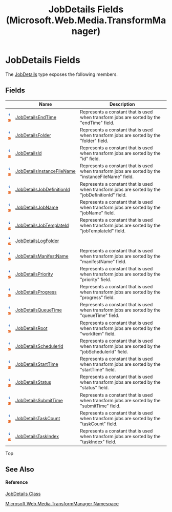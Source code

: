 ﻿---
title: JobDetails Fields (Microsoft.Web.Media.TransformManager)
TOCTitle: JobDetails Fields
ms:assetid: Fields.T:Microsoft.Web.Media.TransformManager.JobDetails
ms:mtpsurl: https://msdn.microsoft.com/en-us/library/microsoft.web.media.transformmanager.jobdetails_fields(v=VS.90)
ms:contentKeyID: 35520902
ms.date: 06/14/2012
mtps_version: v=VS.90
---

# JobDetails Fields

The [JobDetails](jobdetails-class-microsoft-web-media-transformmanager.md) type exposes the following members.

## Fields

<table>
<thead>
<tr class="header">
<th> </th>
<th>Name</th>
<th>Description</th>
</tr>
</thead>
<tbody>
<tr class="odd">
<td><img src="images/Dd565979.pubfield(en-us,VS.90).gif" title="Public field" alt="Public field" /><img src="images/Dd565979.static(en-us,VS.90).gif" title="Static member" alt="Static member" /></td>
<td><a href="jobdetails-jobdetailsendtime-field-microsoft-web-media-transformmanager.md">JobDetailsEndTime</a></td>
<td>Represents a constant that is used when transform jobs are sorted by the &quot;endTime&quot; field.</td>
</tr>
<tr class="even">
<td><img src="images/Dd565979.pubfield(en-us,VS.90).gif" title="Public field" alt="Public field" /><img src="images/Dd565979.static(en-us,VS.90).gif" title="Static member" alt="Static member" /></td>
<td><a href="jobdetails-jobdetailsfolder-field-microsoft-web-media-transformmanager.md">JobDetailsFolder</a></td>
<td>Represents a constant that is used when transform jobs are sorted by the &quot;folder&quot; field.</td>
</tr>
<tr class="odd">
<td><img src="images/Dd565979.pubfield(en-us,VS.90).gif" title="Public field" alt="Public field" /><img src="images/Dd565979.static(en-us,VS.90).gif" title="Static member" alt="Static member" /></td>
<td><a href="jobdetails-jobdetailsid-field-microsoft-web-media-transformmanager.md">JobDetailsId</a></td>
<td>Represents a constant that is used when transform jobs are sorted by the &quot;id&quot; field.</td>
</tr>
<tr class="even">
<td><img src="images/Dd565979.pubfield(en-us,VS.90).gif" title="Public field" alt="Public field" /><img src="images/Dd565979.static(en-us,VS.90).gif" title="Static member" alt="Static member" /></td>
<td><a href="jobdetails-jobdetailsinstancefilename-field-microsoft-web-media-transformmanager.md">JobDetailsInstanceFileName</a></td>
<td>Represents a constant that is used when transform jobs are sorted by the &quot;instanceFileName&quot; field.</td>
</tr>
<tr class="odd">
<td><img src="images/Dd565979.pubfield(en-us,VS.90).gif" title="Public field" alt="Public field" /><img src="images/Dd565979.static(en-us,VS.90).gif" title="Static member" alt="Static member" /></td>
<td><a href="jobdetails-jobdetailsjobdefinitionid-field-microsoft-web-media-transformmanager.md">JobDetailsJobDefinitionId</a></td>
<td>Represents a constant that is used when transform jobs are sorted by the &quot;jobDefinitionId&quot; field.</td>
</tr>
<tr class="even">
<td><img src="images/Dd565979.pubfield(en-us,VS.90).gif" title="Public field" alt="Public field" /><img src="images/Dd565979.static(en-us,VS.90).gif" title="Static member" alt="Static member" /></td>
<td><a href="jobdetails-jobdetailsjobname-field-microsoft-web-media-transformmanager.md">JobDetailsJobName</a></td>
<td>Represents a constant that is used when transform jobs are sorted by the &quot;jobName&quot; field.</td>
</tr>
<tr class="odd">
<td><img src="images/Dd565979.pubfield(en-us,VS.90).gif" title="Public field" alt="Public field" /><img src="images/Dd565979.static(en-us,VS.90).gif" title="Static member" alt="Static member" /></td>
<td><a href="jobdetails-jobdetailsjobtemplateid-field-microsoft-web-media-transformmanager.md">JobDetailsJobTemplateId</a></td>
<td>Represents a constant that is used when transform jobs are sorted by the &quot;jobTemplateId&quot; field.</td>
</tr>
<tr class="even">
<td><img src="images/Dd565979.pubfield(en-us,VS.90).gif" title="Public field" alt="Public field" /><img src="images/Dd565979.static(en-us,VS.90).gif" title="Static member" alt="Static member" /></td>
<td><a href="jobdetails-jobdetailslogfolder-field-microsoft-web-media-transformmanager.md">JobDetailsLogFolder</a></td>
<td></td>
</tr>
<tr class="odd">
<td><img src="images/Dd565979.pubfield(en-us,VS.90).gif" title="Public field" alt="Public field" /><img src="images/Dd565979.static(en-us,VS.90).gif" title="Static member" alt="Static member" /></td>
<td><a href="jobdetails-jobdetailsmanifestname-field-microsoft-web-media-transformmanager.md">JobDetailsManifestName</a></td>
<td>Represents a constant that is used when transform jobs are sorted by the &quot;manifestName&quot; field.</td>
</tr>
<tr class="even">
<td><img src="images/Dd565979.pubfield(en-us,VS.90).gif" title="Public field" alt="Public field" /><img src="images/Dd565979.static(en-us,VS.90).gif" title="Static member" alt="Static member" /></td>
<td><a href="jobdetails-jobdetailspriority-field-microsoft-web-media-transformmanager.md">JobDetailsPriority</a></td>
<td>Represents a constant that is used when transform jobs are sorted by the &quot;priority&quot; field.</td>
</tr>
<tr class="odd">
<td><img src="images/Dd565979.pubfield(en-us,VS.90).gif" title="Public field" alt="Public field" /><img src="images/Dd565979.static(en-us,VS.90).gif" title="Static member" alt="Static member" /></td>
<td><a href="jobdetails-jobdetailsprogress-field-microsoft-web-media-transformmanager.md">JobDetailsProgress</a></td>
<td>Represents a constant that is used when transform jobs are sorted by the &quot;progress&quot; field.</td>
</tr>
<tr class="even">
<td><img src="images/Dd565979.pubfield(en-us,VS.90).gif" title="Public field" alt="Public field" /><img src="images/Dd565979.static(en-us,VS.90).gif" title="Static member" alt="Static member" /></td>
<td><a href="jobdetails-jobdetailsqueuetime-field-microsoft-web-media-transformmanager.md">JobDetailsQueueTime</a></td>
<td>Represents a constant that is used when transform jobs are sorted by the &quot;queueTime&quot; field.</td>
</tr>
<tr class="odd">
<td><img src="images/Dd565979.pubfield(en-us,VS.90).gif" title="Public field" alt="Public field" /><img src="images/Dd565979.static(en-us,VS.90).gif" title="Static member" alt="Static member" /></td>
<td><a href="jobdetails-jobdetailsroot-field-microsoft-web-media-transformmanager.md">JobDetailsRoot</a></td>
<td>Represents a constant that is used when transform jobs are sorted by the &quot;workItem&quot; field.</td>
</tr>
<tr class="even">
<td><img src="images/Dd565979.pubfield(en-us,VS.90).gif" title="Public field" alt="Public field" /><img src="images/Dd565979.static(en-us,VS.90).gif" title="Static member" alt="Static member" /></td>
<td><a href="jobdetails-jobdetailsschedulerid-field-microsoft-web-media-transformmanager.md">JobDetailsSchedulerId</a></td>
<td>Represents a constant that is used when transform jobs are sorted by the &quot;jobSchedulerId&quot; field.</td>
</tr>
<tr class="odd">
<td><img src="images/Dd565979.pubfield(en-us,VS.90).gif" title="Public field" alt="Public field" /><img src="images/Dd565979.static(en-us,VS.90).gif" title="Static member" alt="Static member" /></td>
<td><a href="jobdetails-jobdetailsstarttime-field-microsoft-web-media-transformmanager.md">JobDetailsStartTime</a></td>
<td>Represents a constant that is used when transform jobs are sorted by the &quot;startTime&quot; field.</td>
</tr>
<tr class="even">
<td><img src="images/Dd565979.pubfield(en-us,VS.90).gif" title="Public field" alt="Public field" /><img src="images/Dd565979.static(en-us,VS.90).gif" title="Static member" alt="Static member" /></td>
<td><a href="jobdetails-jobdetailsstatus-field-microsoft-web-media-transformmanager.md">JobDetailsStatus</a></td>
<td>Represents a constant that is used when transform jobs are sorted by the &quot;status&quot; field.</td>
</tr>
<tr class="odd">
<td><img src="images/Dd565979.pubfield(en-us,VS.90).gif" title="Public field" alt="Public field" /><img src="images/Dd565979.static(en-us,VS.90).gif" title="Static member" alt="Static member" /></td>
<td><a href="jobdetails-jobdetailssubmittime-field-microsoft-web-media-transformmanager.md">JobDetailsSubmitTime</a></td>
<td>Represents a constant that is used when transform jobs are sorted by the &quot;submitTime&quot; field.</td>
</tr>
<tr class="even">
<td><img src="images/Dd565979.pubfield(en-us,VS.90).gif" title="Public field" alt="Public field" /><img src="images/Dd565979.static(en-us,VS.90).gif" title="Static member" alt="Static member" /></td>
<td><a href="jobdetails-jobdetailstaskcount-field-microsoft-web-media-transformmanager.md">JobDetailsTaskCount</a></td>
<td>Represents a constant that is used when transform jobs are sorted by the &quot;taskCount&quot; field.</td>
</tr>
<tr class="odd">
<td><img src="images/Dd565979.pubfield(en-us,VS.90).gif" title="Public field" alt="Public field" /><img src="images/Dd565979.static(en-us,VS.90).gif" title="Static member" alt="Static member" /></td>
<td><a href="jobdetails-jobdetailstaskindex-field-microsoft-web-media-transformmanager.md">JobDetailsTaskIndex</a></td>
<td>Represents a constant that is used when transform jobs are sorted by the &quot;taskIndex&quot; field.</td>
</tr>
</tbody>
</table>


Top

## See Also

#### Reference

[JobDetails Class](jobdetails-class-microsoft-web-media-transformmanager.md)

[Microsoft.Web.Media.TransformManager Namespace](microsoft-web-media-transformmanager-namespace.md)

